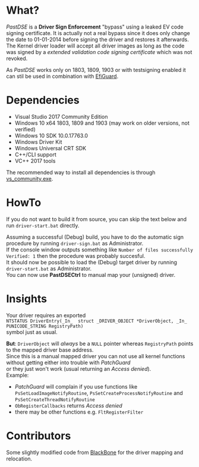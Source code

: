 # What?
*PastDSE* is a **Driver Sign Enforcement** "bypass" using a leaked EV code signing certificate.
It is actually not a real bypass since it does only change the date to 01-01-2014 before signing the driver and restores it afterwards.
The Kernel driver loader will accept all driver images as long as the code was signed by a *extended validation code signing certificate* which was not revoked.

As *PastDSE* works only on 1803, 1809, 1903 or with testsigning enabled it can stil be used in combination with [EfiGuard](https://github.com/Mattiwatti/EfiGuard).

# Dependencies
- Visual Studio 2017 Community Edition
- Windows 10 x64 1803, 1809 and 1903 (may work on older versions, not verified)
- Windows 10 SDK 10.0.17763.0
- Windows Driver Kit
- Windows Universal CRT SDK
- C++/CLI support
- VC++ 2017 tools

The recommended way to install all dependencies is through [vs_community.exe](https://visualstudio.microsoft.com/).


# HowTo
If you do not want to build it from source, you can skip the text below and run `driver-start.bat` directly.  

Assuming a successful (Debug) build, you have to do the automatic sign procedure by running `driver-sign.bat` as Administrator.  
If the console window outputs something like `Number of files successfully Verified: 1` then the procedure was probably succesful.  
It should now be possible to load the (Debug) target driver by running `driver-start.bat` as Administrator.  
You can now use **PastDSECtrl** to manual map your (unsigned) driver.  


# Insights
Your driver requires an exported  
`NTSTATUS DriverEntry(_In_  struct _DRIVER_OBJECT *DriverObject, _In_  PUNICODE_STRING RegistryPath)`  
symbol just as usual.  
  
**But**: `DriverObject` will *always* be a `NULL` pointer whereas `RegistryPath` points to the mapped driver base address.  
Since this is a manual mapped driver you can not use all kernel functions without getting either into trouble with *PatchGuard*  
or they just won't  work (usual returning an *Access denied*).  
Example:
- *PatchGuard* will complain if you use functions like `PsSetLoadImageNotifyRoutine`, `PsSetCreateProcessNotifyRoutine` and `PsSetCreateThreadNotifyRoutine`
- `ObRegisterCallbacks` returns *Access denied*
- there may be other functions e.g. `FltRegisterFilter`


# Contributors
Some slightly modified code from [BlackBone](https://github.com/DarthTon/Blackbone) for the driver mapping and relocation.
